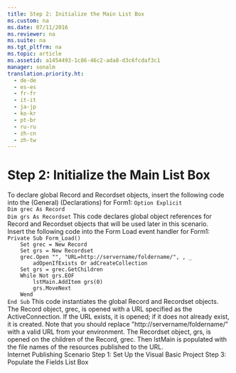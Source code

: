 ```yaml
---
title: Step 2: Initialize the Main List Box
ms.custom: na
ms.date: 07/11/2016
ms.reviewer: na
ms.suite: na
ms.tgt_pltfrm: na
ms.topic: article
ms.assetid: a1454493-1c86-46c2-ada8-d3c6fcdaf3c1
manager: sonalm
translation.priority.ht: 
  - de-de
  - es-es
  - fr-fr
  - it-it
  - ja-jp
  - ko-kr
  - pt-br
  - ru-ru
  - zh-cn
  - zh-tw
---
```

# Step 2: Initialize the Main List Box
<?xml version="1.0" encoding="utf-8"?>
<developerConceptualDocument xmlns="http://ddue.schemas.microsoft.com/authoring/2003/5" xmlns:xlink="http://www.w3.org/1999/xlink" xmlns:xsi="http://www.w3.org/2001/XMLSchema-instance" xsi:schemaLocation="http://ddue.schemas.microsoft.com/authoring/2003/5 http://dduestorage.blob.core.windows.net/ddueschema/developer.xsd">
  <introduction>
    <para>To declare global Record and Recordset objects, insert the following code into the (General) (Declarations) for Form1: </para>
    <code>Option Explicit
Dim grec As Record
Dim grs As Recordset</code>
    <para>This code declares global object references for Record and Recordset objects that will be used later in this scenario.</para>
  </introduction>
  <section>
    <title>To connect to a URL and populate lstMain</title>
    <content>
      <para>Insert the following code into the Form Load event handler for Form1: </para>
      <code>Private Sub Form_Load()
    Set grec = New Record
    Set grs = New Recordset
    grec.Open "", "URL=http://servername/foldername/", , _
        adOpenIfExists Or adCreateCollection
    Set grs = grec.GetChildren
    While Not grs.EOF
        lstMain.AddItem grs(0)
        grs.MoveNext
    Wend
End Sub</code>
      <para>This code instantiates the global Record and Recordset objects. The Record object, <codeInline>grec</codeInline>, is opened with a URL specified as the ActiveConnection. If the URL exists, it is opened; if it does not already exist, it is created. Note that you should replace "http://servername/foldername/" with a valid URL from your environment. </para>
      <para>The Recordset object, <codeInline>grs</codeInline>, is opened on the children of the Record, <codeInline>grec</codeInline>. Then <codeInline>lstMain</codeInline> is populated with the file names of the resources published to the URL. </para>
    </content>
  </section>
  <relatedTopics>
<link xlink:href="2f551969-0fd9-41ee-b81d-100975a4bdc2">Internet Publishing Scenario</link>
<link xlink:href="77d3bfa5-fc9f-4a72-93b4-790c7d227988">Step 1: Set Up the Visual Basic Project</link>
<link xlink:href="315c32dc-aeb1-4629-b30e-87b44e8f84d1">Step 3: Populate the Fields List Box</link>
</relatedTopics>
</developerConceptualDocument>